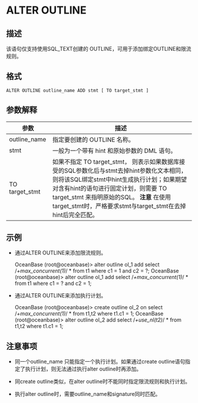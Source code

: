 ALTER OUTLINE 
==================================



描述 
-----------

该语句仅支持使用SQL_TEXT创建的 OUTLINE，可用于添加绑定OUTLINE和限流规则。

格式 
-----------

    ALTER OUTLINE outline_name ADD stmt [ TO target_stmt ]



参数解释 
-------------



|     **参数**     |                                                                                                                       **描述**                                                                                                                        |
|----------------|-----------------------------------------------------------------------------------------------------------------------------------------------------------------------------------------------------------------------------------------------------|
| outline_name   | 指定要创建的 OUTLINE 名称。                                                                                                                                                                                                                                  |
| stmt           | 一般为一个带有 hint 和原始参数的 DML 语句。                                                                                                                                                                                                                         |
| TO target_stmt | 如果不指定 TO target_stmt， 则表示如果数据库接受的SQL参数化后与stmt去掉hint参数化文本相同，则将该SQL绑定stmt中hint生成执行计划；如果期望对含有hint的语句进行固定计划，则需要 TO target_stmt 来指明原始的SQL。  **注意**  在使用target_stmt时，严格要求stmt与target_stmt在去掉hint后完全匹配。 |



示例 
-----------

* 通过ALTER OUTLINE来添加限流规则。




    OceanBase (root@oceanbase)> alter outline ol_1 add select /*+max_concurrent(1)*/ * from t1 where c1 = 1 and c2 = ?;
    OceanBase (root@oceanbase)> alter outline ol_1 add select /*+max_concurrent(1)*/ * from t1 where c1 = ? and c2 = 1; 



* 通过ALTER OUTLINE来添加执行计划。




    OceanBase (root@oceanbase)> create outline ol_2 on select /*+max_concurrent(1)*/ * from t1,t2 where t1.c1 = 1;
    OceanBase (root@oceanbase)> alter outline ol_2 add select /*+use_nl(t2)*/ * from t1,t2 where t1.c1 = 1;



注意事项 
-------------

* 同一个outline_name 只能指定一个执行计划。如果通过create outline语句指定了执行计划，则无法通过执行alter outline时再添加。

* 同create outline类似，在alter outline时不能同时指定限流规则和执行计划。

* 执行alter outline时，需要outline_name和signature同时匹配。



